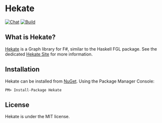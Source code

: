 # Hekate

[![Chat](https://badges.gitter.im/Join%20Chat.svg)](https://gitter.im/xyncro/hekate?utm_source=badge&utm_medium=badge&utm_campaign=pr-badge&utm_content=badge)
[![Build](https://ci.appveyor.com/api/projects/status/4pypj5i49q2hhcul?svg=true)](https://ci.appveyor.com/project/xyncro/hekate)

## What is Hekate?

[Hekate][hekate] is a Graph library for F#, similar to the Haskell FGL package. See the dedicated [Hekate Site][hekate] for more information.

## Installation

Hekate can be installed from [NuGet](https://www.nuget.org/packages/hekate "Hekate on NuGet"). Using the Package Manager Console:

```batch
PM> Install-Package Hekate
```

## License

Hekate is under the MIT license.

[hekate]: https://xyncro.tech/hekate
